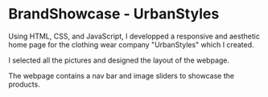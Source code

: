 # BrandShowcase - UrbanStyles

Using HTML, CSS, and JavaScript, I developped a responsive and aesthetic home page for the clothing wear company "UrbanStyles" which I created.

I selected all the pictures and designed the layout of the webpage.

The webpage contains a nav bar and image sliders to showcase the products.
